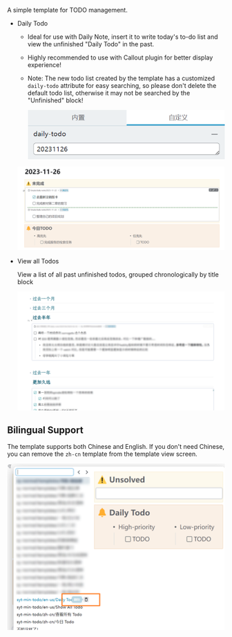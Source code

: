 A simple template for TODO management.

- Daily Todo

  - Ideal for use with Daily Note, insert it to write today's to-do list and view the unfinished "Daily Todo" in the past.
  - Highly recommended to use with Callout plugin for better display experience!
  - Note: The new todo list created by the template has a customized `daily-todo` attribute for easy searching, so please don't delete the default todo list, otherwise it may not be searched by the "Unfinished" block!

    ![](asset/zh/Attr.png)


  ![](asset/zh/Daily.png)


- View all Todos

  View a list of all past unfinished todos, grouped chronologically by title block

  ![](asset/zh/ShowAll.png)


## Bilingual Support

The template supports both Chinese and English. If you don't need Chinese, you can remove the `zh-cn` template from the template view screen.

![](asset/zh/Del.png)
